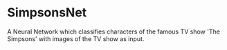 # SimpsonsNet
A Neural Network which classifies characters of the famous TV show 'The Simpsons' with images of the TV show as input.

